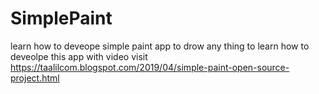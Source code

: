 # SimplePaint
learn how to deveope simple paint app to drow any thing
to learn how to deveolpe this app with video visit 
https://taalilcom.blogspot.com/2019/04/simple-paint-open-source-project.html

